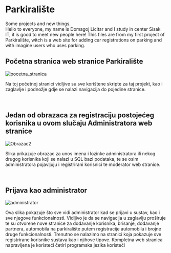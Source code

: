 # Parkiralište
Some projects and new things.<br>
Hello to everyone, my name is Domagoj Licitar and I study in center Sisak IT, it is good to meet new people here! This files are from my first project of Parkiralište, witch is a web site for adding car registrations on parking and with imagine users who uses parking.

<h2>Početna stranica web stranice Parkiralište</h2>

![pocetna_stranica](https://user-images.githubusercontent.com/75831354/107766739-33d11700-6d34-11eb-8402-276be4c4997e.png)

<p> Na toj početnoj stranici vidljive su sve korištene skripte za taj projekt, kao i zaglavlje i podnožje gdje se nalazi navigacija do pojedine stranice.</p><br>

<h2>Jedan od obrazaca za registraciju postojećeg korisnika u ovom slučaju Administratora web stranice</h2>

![Obrazac2](https://user-images.githubusercontent.com/75831354/107767501-4a2ba280-6d35-11eb-866c-bdb4f732bd10.png)

<p>Slika prikazuje obrazac za unos imena i lozinke administratora ili nekog drugog korisnika koji se nalazi u SQL bazi podataka, te se osim administratora pojavljuju i registrirani korisnici te moderator web stranice.</p><br>

<h2>Prijava kao administrator</h2>

![administrator](https://user-images.githubusercontent.com/75831354/107768166-55cb9900-6d36-11eb-85f9-284fa284b0ce.png)

<p>Ova slika pokazuje što sve vidi administrator kad se prijavi u sustav, kao i sve njegove funkcionalnosti. Vidljivo je da se navigacija u zaglavlju proširuje te su otvorene nove stranice za dodavanje korisnika, brisanje, dodavanje partnera, automobila na parkiralište putem registracije automobila i brojne druge funkcionalnosti. Trenutno se nalazimo na stranici koja pokazuje sve registrirane korisnike sustava kao i njihove tipove. Kompletna web stranica napravljena je koristeći četiri programska jezika koristeći </p>
